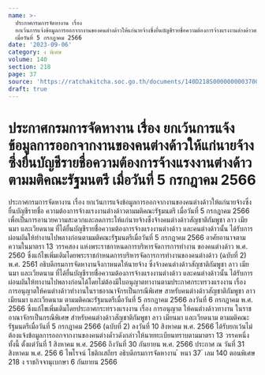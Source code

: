 ```yaml
---
name: >-
  ประกาศกรมการจัดหางาน เรื่อง
  ยกเว้นการแจ้งข้อมูลการออกจากงานของคนต่างด้าวให้แก่นายจ้างซึ่งยื่นบัญชีรายชื่อความต้องการจ้างแรงงานต่างด้าวตามมติคณะรัฐมนตรี
  เมื่อวันที่ 5 กรกฎาคม 2566
date: '2023-09-06'
category: ง พิเศษ
volume: 140
section: 218
page: 37
source: 'https://ratchakitcha.soc.go.th/documents/140D218S0000000003700.pdf'
draft: true
---
```


# ประกาศกรมการจัดหางาน เรื่อง ยกเว้นการแจ้งข้อมูลการออกจากงานของคนต่างด้าวให้แก่นายจ้างซึ่งยื่นบัญชีรายชื่อความต้องการจ้างแรงงานต่างด้าวตามมติคณะรัฐมนตรี เมื่อวันที่ 5 กรกฎาคม 2566

ประกาศกรมการจัดหางาน เรื่อง ยกเว้นการแจ้งข้อมูลการออกจากงานของคนต่างด้าวให้แก่นายจ้างซึ่งยื่นบัญชีรายชื่อ ความต้องการจ้างแรงงานต่างด้าวตามมติคณะรัฐมนตรี เมื่อวันที่ 5 กรกฎาคม 2566 เพื่อเป็นการอานวยความสะดวกและลดภาระให้แก่นายจ้างซึ่งจ้างคนต่างด้าวสัญชาติกัมพูชา ลาว เมียนมา และเวียดนาม ที่ได้ยื่นบัญชีรายชื่อความต้องการจ้างแรงงานต่างด้าว และคนต่างด้าวนั้น ได้รับการผ่อนผันให้ทำงานไปพลางก่อนตามมติคณะรัฐมนตรีเมื่อวันที่ 5 กรกฎาคม 2566 อาศัยอานาจตามความในมาตรา 13 วรรคสอง แห่งพระราชกาหนดการบริหารจัดการการทำงาน ของคนต่างด้าว พ.ศ. 2560 ซึ่งแก้ไขเพิ่มเติมโดยพระราชกำหนดการบริหารจัดการการทำงานของคนต่างด้าว (ฉบับที่ 2) พ.ศ. 2561 อธิบดีกรมการจัดหางานจึงกาหนดให้นายจ้าง ซึ่งจ้างคนต่างด้าวสัญชาติกัมพูชา ลาว เมียนมา และเวียดนาม ที่ได้ยื่นบัญชีรายชื่อความต้องการจ้างแรงงานต่างด้าว และคนต่างด้าวนั้น ได้รับการผ่อนผันให้ทางานไปพลางก่อนได้โดยไม่ต้องมีใบอนุญาตทางานตามประกาศกระทรวงแรงงาน เรื่อง การอนุญาตให้คนต่างด้าวทำงานในราชอาณาจักรเป็นกรณีพิเศษ สาหรับคนต่างด้าวสัญชาติกัมพูชา ลาว เมียนมา และเวียดนาม ตามมติคณะรัฐมนตรีเมื่อวันที่ 5 กรกฎาคม 2566 ลงวันที่ 6 กรกฎาคม พ.ศ. 2566 ซึ่งแก้ไขเพิ่มเติมโดยประกาศกระทรวงแรงงาน เรื่อง การอนุญาต ให้คนต่างด้าวทางาน ในราชอาณาจักรเป็นกรณีพิเศษ สำหรับคนต่างด้าวสัญชาติกัมพูชา ลาว เมียนมา และเวียดนาม ตามมติคณะรัฐมนตรีเมื่อวันที่ 5 กรกฎาคม 2566 (ฉบับที่ 2) ลงวันที่ 10 สิงหาคม พ.ศ. 2566 ได้รับยกเว้นไม่ต้องแจ้งข้อมูลการออกจากงานของคนต่างด้ำวดังกล่าวให้นายทะเบียนทราบตามมาตรา 13 วรรคหนึ่ง ทั้งนี้ ตั้งแต่วันที่ 1 สิงหาคม พ.ศ. 2566 ถึงวันที่ 30 กันยายน พ.ศ. 2566 ประกาศ ณ วันที่ 31 สิงหาคม พ.ศ. 256 6 ไพโรจน์ โชติกเสถียร อธิบดีกรมการจัดหางาน ้ หนา 37 ่ เลม 140 ตอนพิเศษ 218 ง ราชกิจจานุเบกษา 6 กันยายน 2566
